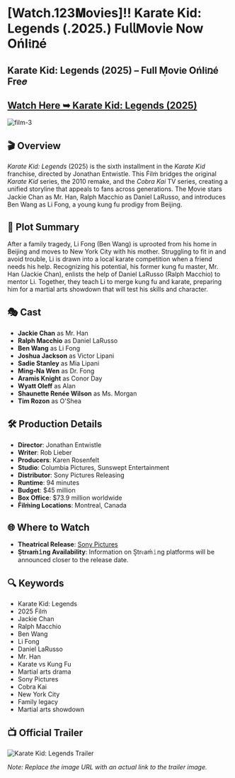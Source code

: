 # [Watch.123𝐌ovies]!! Karate Kid: Legends (.2025.) Fu𝗅𝗅Mov𝗂e Now Ońl𝔦ռé

## Karate Kid: Legends (2025) – Full M͙ov𝔦e Ońl𝔦ռé Fre𝑒

## [Watch Here ➥ Karate Kid: Legends (2025)](https://rb.gy/6xoqmq)

![film-3](https://github.com/user-attachments/assets/bc16cc77-3f19-43ef-b246-627446543f17)

## 🎬 Overview

*Karate Kid: Legends* (2025) is the sixth installment in the *Karate Kid* franchise, directed by Jonathan Entwistle. This Ḟilṁ bridges the original *Karate Kid* series, the 2010 remake, and the *Cobra Kai* TV series, creating a unified storyline that appeals to fans across generations. The M͙ov𝔦e stars Jackie Chan as Mr. Han, Ralph Macchio as Daniel LaRusso, and introduces Ben Wang as Li Fong, a young kung fu prodigy from Beijing.

## 📖 Plot Summary

After a family tragedy, Li Fong (Ben Wang) is uprooted from his home in Beijing and moves to New York City with his mother. Struggling to fit in and avoid trouble, Li is drawn into a local karate competition when a friend needs his help. Recognizing his potential, his former kung fu master, Mr. Han (Jackie Chan), enlists the help of Daniel LaRusso (Ralph Macchio) to mentor Li. Together, they teach Li to merge kung fu and karate, preparing him for a martial arts showdown that will test his skills and character.

## 🎭 Cast

- **Jackie Chan** as Mr. Han  
- **Ralph Macchio** as Daniel LaRusso  
- **Ben Wang** as Li Fong  
- **Joshua Jackson** as Victor Lipani  
- **Sadie Stanley** as Mia Lipani  
- **Ming-Na Wen** as Dr. Fong  
- **Aramis Knight** as Conor Day  
- **Wyatt Oleff** as Alan  
- **Shaunette Renée Wilson** as Ms. Morgan  
- **Tim Rozon** as O'Shea  

## 🛠️ Production Details

- **Director**: Jonathan Entwistle  
- **Writer**: Rob Lieber  
- **Producers**: Karen Rosenfelt  
- **Studio**: Columbia Pictures, Sunswept Entertainment  
- **Distributor**: Sony Pictures Releasing  
- **Runtime**: 94 minutes  
- **Budget**: $45 million  
- **Box Office**: $73.9 million worldwide  
- **Ḟilṁing Locations**: Montreal, Canada  

## 🌐 Where to Watch

- **Theatrical Release**: [Sony Pictures](https://www.sonypictures.com/M͙ov𝔦es/karatekidlegends)  
- **S͙tr𝔢aḿ𝚒ng Availability**: Information on S͙tr𝔢aḿ𝚒ng platforms will be announced closer to the release date.

## 🔍 Keywords

- Karate Kid: Legends  
- 2025 Ḟilṁ  
- Jackie Chan  
- Ralph Macchio  
- Ben Wang  
- Li Fong  
- Daniel LaRusso  
- Mr. Han  
- Karate vs Kung Fu  
- Martial arts drama  
- Sony Pictures  
- Cobra Kai  
- New York City  
- Family legacy  
- Martial arts showdown  

## 📺 Official Trailer

![Karate Kid: Legends Trailer](https://www.youtube.com/watch?v=trailerlink)

*Note: Replace the image URL with an actual link to the trailer image.*

